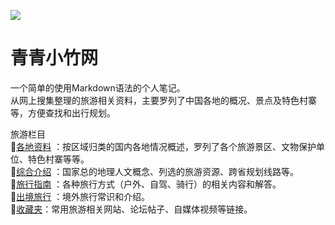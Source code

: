 ![](https://raw.gitmirror.com/szqq0512/Pic/main/img/202202112050167.webp)

# 青青小竹网  
  
一个简单的使用Markdown语法的个人笔记。  
从网上搜集整理的旅游相关资料，主要罗列了中国各地的概况、景点及特色村寨等，方便查找和出行规划。  
  
旅游栏目  
🔸[各地资料](旅游/中国各地旅游资源/华北地区/北京市/解读北京/北京市概览.md) ：按区域归类的国内各地情况概述，罗列了各个旅游景区、文物保护单位、特色村寨等等。  
🔸[综合介绍](旅游/综合介绍/中国历史人文介绍/概述.md) ：国家总的地理人文概念、列选的旅游资源、跨省规划线路等。  
🔸[旅行指南](旅游/旅行指南/旅行注意事项/旅游百事通.md) ：各种旅行方式（户外、自驾、骑行）的相关内容和解答。  
🔸[出境旅行](旅游/出境旅行/日本旅游签证.md) ：境外旅行常识和介绍。  
🔸[收藏夹](旅游/网上相关链接/收藏夹.md)：常用旅游相关网站、论坛帖子、自媒体视频等链接。